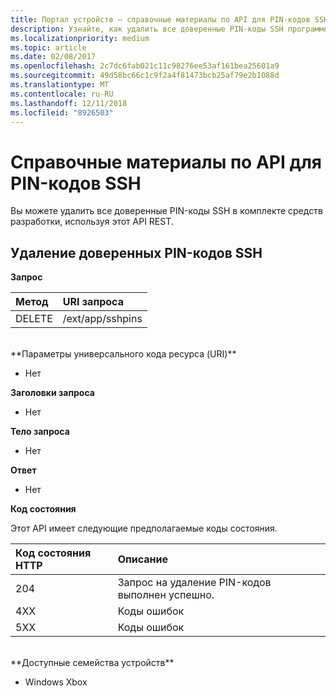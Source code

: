 ```yaml
---
title: Портал устройств — справочные материалы по API для PIN-кодов SSH
description: Узнайте, как удалить все доверенные PIN-коды SSH программными средствами.
ms.localizationpriority: medium
ms.topic: article
ms.date: 02/08/2017
ms.openlocfilehash: 2c7dc6fab021c11c98276ee53af161bea25601a9
ms.sourcegitcommit: 49d58bc66c1c9f2a4f81473bcb25af79e2b1088d
ms.translationtype: MT
ms.contentlocale: ru-RU
ms.lasthandoff: 12/11/2018
ms.locfileid: "8926503"
---
```

# <a name="ssh-pins-api-reference"></a>Справочные материалы по API для PIN-кодов SSH
Вы можете удалить все доверенные PIN-коды SSH в комплекте средств разработки, используя этот API REST.

## <a name="remove-trusted-ssh-pins"></a>Удаление доверенных PIN-кодов SSH

**Запрос**

Метод      | URI запроса
:------     | :-----
DELETE | /ext/app/sshpins
<br />
**Параметры универсального кода ресурса (URI)**

- Нет

**Заголовки запроса**

- Нет

**Тело запроса**   

- Нет

**Ответ**   

- Нет 

**Код состояния**

Этот API имеет следующие предполагаемые коды состояния.

Код состояния HTTP      | Описание
:------     | :-----
204 | Запрос на удаление PIN-кодов выполнен успешно.
4XX | Коды ошибок
5XX | Коды ошибок

<br />
**Доступные семейства устройств**

* Windows Xbox

